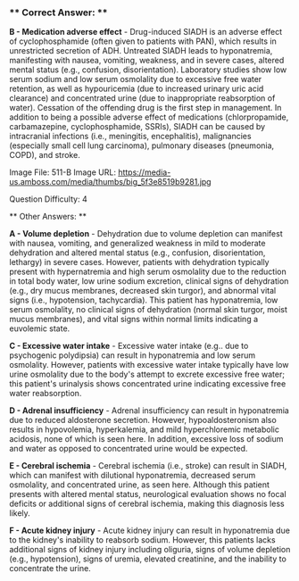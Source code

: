 ### ** Correct Answer: **

**B - Medication adverse effect** - Drug-induced SIADH is an adverse effect of cyclophosphamide (often given to patients with PAN), which results in unrestricted secretion of ADH. Untreated SIADH leads to hyponatremia, manifesting with nausea, vomiting, weakness, and in severe cases, altered mental status (e.g., confusion, disorientation). Laboratory studies show low serum sodium and low serum osmolality due to excessive free water retention, as well as hypouricemia (due to increased urinary uric acid clearance) and concentrated urine (due to inappropriate reabsorption of water). Cessation of the offending drug is the first step in management. In addition to being a possible adverse effect of medications (chlorpropamide, carbamazepine, cyclophosphamide, SSRIs), SIADH can be caused by intracranial infections (i.e., meningitis, encephalitis), malignancies (especially small cell lung carcinoma), pulmonary diseases (pneumonia, COPD), and stroke.

Image File: 511-B
Image URL: https://media-us.amboss.com/media/thumbs/big_5f3e8519b9281.jpg

Question Difficulty: 4

** Other Answers: **

**A - Volume depletion** - Dehydration due to volume depletion can manifest with nausea, vomiting, and generalized weakness in mild to moderate dehydration and altered mental status (e.g., confusion, disorientation, lethargy) in severe cases. However, patients with dehydration typically present with hypernatremia and high serum osmolality due to the reduction in total body water, low urine sodium excretion, clinical signs of dehydration (e.g., dry mucus membranes, decreased skin turgor), and abnormal vital signs (i.e., hypotension, tachycardia). This patient has hyponatremia, low serum osmolality, no clinical signs of dehydration (normal skin turgor, moist mucus membranes), and vital signs within normal limits indicating a euvolemic state.

**C - Excessive water intake** - Excessive water intake (e.g.. due to psychogenic polydipsia) can result in hyponatremia and low serum osmolality. However, patients with excessive water intake typically have low urine osmolality due to the body's attempt to excrete excessive free water; this patient's urinalysis shows concentrated urine indicating excessive free water reabsorption.

**D - Adrenal insufficiency** - Adrenal insufficiency can result in hyponatremia due to reduced aldosterone secretion. However, hypoaldosteronism also results in hypovolemia, hyperkalemia, and mild hyperchloremic metabolic acidosis, none of which is seen here. In addition, excessive loss of sodium and water as opposed to concentrated urine would be expected.

**E - Cerebral ischemia** - Cerebral ischemia (i.e., stroke) can result in SIADH, which can manifest with dilutional hyponatremia, decreased serum osmolality, and concentrated urine, as seen here. Although this patient presents with altered mental status, neurological evaluation shows no focal deficits or additional signs of cerebral ischemia, making this diagnosis less likely.

**F - Acute kidney injury** - Acute kidney injury can result in hyponatremia due to the kidney's inability to reabsorb sodium. However, this patients lacks additional signs of kidney injury including oliguria, signs of volume depletion (e.g., hypotension), signs of uremia, elevated creatinine, and the inability to concentrate the urine.

